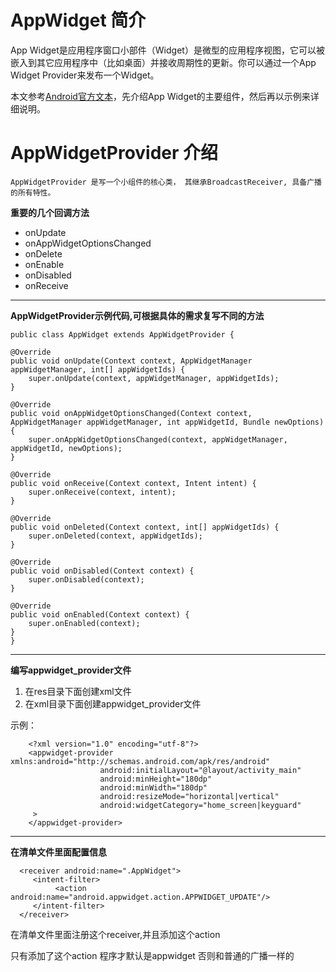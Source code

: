 
# AppWidget 简介
App Widget是应用程序窗口小部件（Widget）是微型的应用程序视图，它可以被嵌入到其它应用程序中（比如桌面）并接收周期性的更新。你可以通过一个App Widget Provider来发布一个Widget。

本文参考[Android官方文本](https://developer.android.com/guide/topics/appwidgets/index.html)，先介绍App Widget的主要组件，然后再以示例来详细说明。

# AppWidgetProvider 介绍
    AppWidgetProvider 是写一个小组件的核心类， 其继承BroadcastReceiver, 具备广播的所有特性。

 **重要的几个回调方法**
 * onUpdate
 * onAppWidgetOptionsChanged
 * onDelete
 * onEnable
 * onDisabled
 * onReceive

---
__AppWidgetProvider示例代码,可根据具体的需求复写不同的方法__

    public class AppWidget extends AppWidgetProvider {

    @Override
    public void onUpdate(Context context, AppWidgetManager appWidgetManager, int[] appWidgetIds) {
        super.onUpdate(context, appWidgetManager, appWidgetIds);
    }

    @Override
    public void onAppWidgetOptionsChanged(Context context, AppWidgetManager appWidgetManager, int appWidgetId, Bundle newOptions) {
        super.onAppWidgetOptionsChanged(context, appWidgetManager, appWidgetId, newOptions);
    }

    @Override
    public void onReceive(Context context, Intent intent) {
        super.onReceive(context, intent);
    }

    @Override
    public void onDeleted(Context context, int[] appWidgetIds) {
        super.onDeleted(context, appWidgetIds);
    }

    @Override
    public void onDisabled(Context context) {
        super.onDisabled(context);
    }

    @Override
    public void onEnabled(Context context) {
        super.onEnabled(context);
    }
    }

---

__编写appwidget_provider文件__

1. 在res目录下面创建xml文件
2. 在xml目录下面创建appwidget_provider文件

 示例：

        <?xml version="1.0" encoding="utf-8"?>
        <appwidget-provider xmlns:android="http://schemas.android.com/apk/res/android"
                        android:initialLayout="@layout/activity_main"
                        android:minHeight="180dp"
                        android:minWidth="180dp"
                        android:resizeMode="horizontal|vertical"
                        android:widgetCategory="home_screen|keyguard"
         >
        </appwidget-provider>

---

**在清单文件里面配置信息**

      <receiver android:name=".AppWidget">
         <intent-filter>
              <action android:name="android.appwidget.action.APPWIDGET_UPDATE"/>
         </intent-filter>
      </receiver>


在清单文件里面注册这个receiver,并且添加这个action <action android:name="android.appwidget.action.APPWIDGET_UPDATE"/>

只有添加了这个action  程序才默认是appwidget  否则和普通的广播一样的